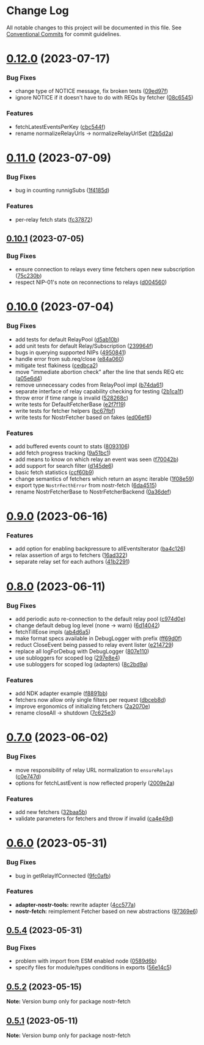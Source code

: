 # Change Log

All notable changes to this project will be documented in this file.
See [Conventional Commits](https://conventionalcommits.org) for commit guidelines.

# [0.12.0](https://github.com/jiftechnify/nostr-fetch/compare/v0.11.2...v0.12.0) (2023-07-17)

### Bug Fixes

* change type of NOTICE message, fix broken tests ([09ed97f](https://github.com/jiftechnify/nostr-fetch/commit/09ed97fb145236cb4866aa053f6e7d431c06e01e))
* ignore NOTICE if it doesn't have to do with REQs by fetcher ([08c6545](https://github.com/jiftechnify/nostr-fetch/commit/08c654517eb176d20c5596bb675cd1ca8df8f62e))

### Features

* fetchLatestEventsPerKey ([cbc544f](https://github.com/jiftechnify/nostr-fetch/commit/cbc544f35586c3db217ef3e30fd6d46b15942c9a))
* rename normalizeRelayUrls -> normalizeRelayUrlSet ([f2b5d2a](https://github.com/jiftechnify/nostr-fetch/commit/f2b5d2ae5e14d5ca84bbbec70deedc85a42d1c06))

# [0.11.0](https://github.com/jiftechnify/nostr-fetch/compare/v0.10.1...v0.11.0) (2023-07-09)

### Bug Fixes

* bug in counting runnigSubs ([1f4185d](https://github.com/jiftechnify/nostr-fetch/commit/1f4185d50f2df3084f299013077879bbfd13c72d))

### Features

* per-relay fetch stats ([fc37872](https://github.com/jiftechnify/nostr-fetch/commit/fc378721868c0c28cc7f45db6ef8dce2b141bd7b))

## [0.10.1](https://github.com/jiftechnify/nostr-fetch/compare/v0.10.0...v0.10.1) (2023-07-05)

### Bug Fixes

* ensure connection to relays every time fetchers open new subscription ([75c230b](https://github.com/jiftechnify/nostr-fetch/commit/75c230beae463fbb3c65c51bd40c44c5b4606b6f))
* respect NIP-01's note on reconnections to relays ([d004560](https://github.com/jiftechnify/nostr-fetch/commit/d0045600837a432d31a5143654086d401ca56591))

# [0.10.0](https://github.com/jiftechnify/nostr-fetch/compare/v0.9.0...v0.10.0) (2023-07-04)

### Bug Fixes

* add tests for default RelayPool ([d5ab10b](https://github.com/jiftechnify/nostr-fetch/commit/d5ab10b9d76038c3e2297dd4bb2feb1969cb5e82))
* add unit tests for default Relay/Subscription ([239964f](https://github.com/jiftechnify/nostr-fetch/commit/239964f3877354aba723c4cdae537f580e8b6958))
* bugs in querying supported NIPs ([4950841](https://github.com/jiftechnify/nostr-fetch/commit/4950841785d4a254d7912993145c370e79f9847c))
* handle error from sub.req/close ([e84a060](https://github.com/jiftechnify/nostr-fetch/commit/e84a0602841e686619cecef946bfa3360d4c6b39))
* mitigate test flakiness ([cedbca2](https://github.com/jiftechnify/nostr-fetch/commit/cedbca284248ef9e2ce984627927364357c9db96))
* move "immediate abortion check" after the line that sends REQ etc ([a05e6d4](https://github.com/jiftechnify/nostr-fetch/commit/a05e6d4882642ee2331afe40a96c5e00b8aab460))
* remove unnecessary codes from RelayPool impl ([b74da61](https://github.com/jiftechnify/nostr-fetch/commit/b74da61411c7d64f0e28b86dbd88ad4d69eaf3dc))
* separate interface of relay capability checking for testing ([2b1ca1f](https://github.com/jiftechnify/nostr-fetch/commit/2b1ca1fb4241c649d75505d3f0ee521182dcf365))
* throw error if time range is invalid ([528268c](https://github.com/jiftechnify/nostr-fetch/commit/528268c483f3509aad576098d9ad4286028991b8))
* write tests for DefaultFetcherBase ([e2f7f19](https://github.com/jiftechnify/nostr-fetch/commit/e2f7f192b9bc76d7cabee91cd6fc8691f30dd3eb))
* write tests for fetcher helpers ([bc67fbf](https://github.com/jiftechnify/nostr-fetch/commit/bc67fbf7d39b4d8c896f31b5475495e35da34433))
* write tests for NostrFetcher based on fakes ([ed06ef6](https://github.com/jiftechnify/nostr-fetch/commit/ed06ef6d602c868f4574ef74fbe879fb4e45be4e))

### Features

* add buffered events count to stats ([8093106](https://github.com/jiftechnify/nostr-fetch/commit/80931067b3d13b33ec4265647766fc3547660336))
* add fetch progress tracking ([9a51bc1](https://github.com/jiftechnify/nostr-fetch/commit/9a51bc13450ed0525a86069baf00a8d14011657e))
* add means to know on which relay an event was seen ([f70042b](https://github.com/jiftechnify/nostr-fetch/commit/f70042b96475a04ebeda336704e4be154f1da1ec))
* add support for search filter ([d145de6](https://github.com/jiftechnify/nostr-fetch/commit/d145de60f332234f7798bb40fee637ac3cc0a301))
* basic fetch statistics ([ccf60b9](https://github.com/jiftechnify/nostr-fetch/commit/ccf60b927c0a55d340415b8fc69a50e83614913d))
* change semantics of fetchers which return an async iterable ([1f08e59](https://github.com/jiftechnify/nostr-fetch/commit/1f08e5965b806ae4a79b588428e777aeb3285949))
* export type `NostrFecthError` from nostr-fetch ([6da4515](https://github.com/jiftechnify/nostr-fetch/commit/6da4515f3400f0ad080be9c6456bcdf3a2bf72a3))
* rename NostrFetcherBase to NostrFetcherBackend ([0a36def](https://github.com/jiftechnify/nostr-fetch/commit/0a36def032667b1f92124559271cdc4843aaf6ff))

# [0.9.0](https://github.com/jiftechnify/nostr-fetch/compare/v0.8.0...v0.9.0) (2023-06-16)

### Features

* add option for enabling backpressure to allEventsIterator ([ba4c126](https://github.com/jiftechnify/nostr-fetch/commit/ba4c126dc7fa08fcdb8f267d6447d02807b99716))
* relax assertion of args to fetchers ([16ad322](https://github.com/jiftechnify/nostr-fetch/commit/16ad3220b73ddeb4f83dc76670beffe804fd9058))
* separate relay set for each authors ([41b2291](https://github.com/jiftechnify/nostr-fetch/commit/41b2291bab2ab9cbd0601fea9e73a05fea3309d4))

# [0.8.0](https://github.com/jiftechnify/nostr-fetch/compare/v0.7.0...v0.8.0) (2023-06-11)

### Bug Fixes

* add periodic auto re-connection to the default relay pool ([c974d0e](https://github.com/jiftechnify/nostr-fetch/commit/c974d0e54497be98d02ffe1494f9062b1c5d9419))
* change default debug log level (none -> warn) ([6d14042](https://github.com/jiftechnify/nostr-fetch/commit/6d1404230750c51c8da3cda25a1b6c4d0008b7e1))
* fetchTillEose impls ([ab4d6a5](https://github.com/jiftechnify/nostr-fetch/commit/ab4d6a56ece56cc5b6d05ff5ed2a9d6c4d7ec33b))
* make format specs available in DebugLogger with prefix ([ff69d0f](https://github.com/jiftechnify/nostr-fetch/commit/ff69d0f3114ec7bb74ebc6f8745c20d455b4b86a))
* reduct CloseEvent being passed to relay event lister ([e214729](https://github.com/jiftechnify/nostr-fetch/commit/e21472983bfe47c5b0bae929e617e01586afaf7d))
* replace all logForDebug with DebugLogger ([807e110](https://github.com/jiftechnify/nostr-fetch/commit/807e11028d5fc082d53623d77642b881b0ad1d23))
* use subloggers for scoped log ([297e8e4](https://github.com/jiftechnify/nostr-fetch/commit/297e8e416d564cc0160835b88202907328fc8a16))
* use subloggers for scoped log (adapters) ([8c2bd9a](https://github.com/jiftechnify/nostr-fetch/commit/8c2bd9a5e1b6d23bac97488bfd47cb2557dbac1f))

### Features

* add NDK adapter example ([f8891bb](https://github.com/jiftechnify/nostr-fetch/commit/f8891bbc82739e597b3ef164185c7eececbad10f))
* fetchers now allow only single filters per request ([dbceb8d](https://github.com/jiftechnify/nostr-fetch/commit/dbceb8da3456a3c410b0f97a5d1f50d75fbf6c85))
* improve ergonomics of initializing fetchers ([2a2070e](https://github.com/jiftechnify/nostr-fetch/commit/2a2070e691a08d57eb22d50a3cfb491e414c6a4b))
* rename closeAll -> shutdown ([7c625e3](https://github.com/jiftechnify/nostr-fetch/commit/7c625e3c347977d64368d670e34d885fcf7af9de))

# [0.7.0](https://github.com/jiftechnify/nostr-fetch/compare/v0.6.1...v0.7.0) (2023-06-02)

### Bug Fixes

* move responsibility of relay URL normalization to `ensureRelays` ([c0e747d](https://github.com/jiftechnify/nostr-fetch/commit/c0e747d106425eaf6ba290c683a9a57409a7049c))
* options for fetchLastEvent is now reflected properly ([2009e2a](https://github.com/jiftechnify/nostr-fetch/commit/2009e2aa065f66c0b4c2c616c9e56b6ac7149417))

### Features

* add new fetchers ([32baa5b](https://github.com/jiftechnify/nostr-fetch/commit/32baa5b7e01f94659c3bebf681a40f313cdd181c))
* validate parameters for fetchers and throw if invalid ([ca4e49d](https://github.com/jiftechnify/nostr-fetch/commit/ca4e49df1cf20a64d63c727bfb493aa3e53ef5dd))

# [0.6.0](https://github.com/jiftechnify/nostr-fetch/compare/v0.5.4...v0.6.0) (2023-05-31)

### Bug Fixes

* bug in getRelayIfConnected ([9fc0afb](https://github.com/jiftechnify/nostr-fetch/commit/9fc0afb267ae6d88f35a7fd1485f1c3525a3514e))

### Features

* **adapter-nostr-tools:** rewrite adapter ([4cc577a](https://github.com/jiftechnify/nostr-fetch/commit/4cc577a82af007dfdb4eb002dde33890487adee8))
* **nostr-fetch:** reimplement Fetcher based on new abstractions ([97369e6](https://github.com/jiftechnify/nostr-fetch/commit/97369e63704f16d458a12e7ec6ef90f21ed256d7))

## [0.5.4](https://github.com/jiftechnify/nostr-fetch/compare/v0.5.3...v0.5.4) (2023-05-31)

### Bug Fixes

* problem with import from ESM enabled node ([0589d6b](https://github.com/jiftechnify/nostr-fetch/commit/0589d6b3d0af69d21159fb915b186c1f848de884))
* specify files for module/types conditions in exports ([56e14c5](https://github.com/jiftechnify/nostr-fetch/commit/56e14c5386f60b9753abf7be334ca91611279e03))

## [0.5.2](https://github.com/jiftechnify/nostr-fetch/compare/v0.5.1...v0.5.2) (2023-05-15)

**Note:** Version bump only for package nostr-fetch

## [0.5.1](https://github.com/jiftechnify/nostr-fetch/compare/v0.5.0...v0.5.1) (2023-05-11)

**Note:** Version bump only for package nostr-fetch
